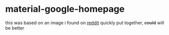 # material-google-homepage
this was based on an image i found on [reddit](https://www.reddit.com/r/Design/comments/3d15om/google_homepage_material_design_concept/)
quickly put together, ~~could~~ will be better

